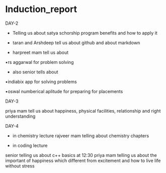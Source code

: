 # Induction_report
DAY-2

* Telling us about satya schorship program benefits and how to apply it
  
* taran and Arshdeep tell us about github and about markdown
  
* harpreet mam tell us about

•rs aggarwal for problem solving 

* also senior tells about
 
•indiabix app for solving problems

•oswal numberical aplitude for 
preparing for placements

DAY-3

priya mam tell us about happiness, physical facilities, relationship and right understanding 

DAY-4

 * in chemistry lecture 
rajveer mam telling about chemistry chapters 

 * in coding lecture 

  senior telling us about c++ basics 
at 12:30 priya mam telling us about
the important of happiness which different from excitement and how to live life without stress 
